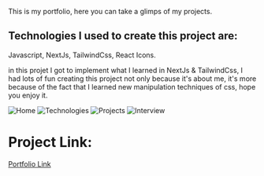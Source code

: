 This is my portfolio, here you can take a glimps of my projects.

## Technologies I used to create this project are:
Javascript, NextJs, TailwindCss, React Icons.

in this projet I got to implement what I learned in NextJs & TailwindCss, I had lots of fun creating this project not only because it's about me, it's more because of the fact that I learned new manipulation techniques of css, hope you enjoy it. 

![Home](Images\readme-images\portfolio-1.png)
![Technologies](Images\readme-images\portfolio-2.png)
![Projects](Images\readme-images\portfolio-3.png)
![Interview](Images\readme-images\portfolio-4.png)



# Project Link:
[Portfolio Link](https://fida-shnakher-portfolio.netlify.app/)
